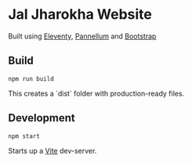 # Jal Jharokha Website

Built using [Eleventy](https://www.11ty.dev), [Pannellum](https://github.com/mpetroff/pannellum) and [Bootstrap](https://getbootstrap.com)

## Build

`npm run build`

<p>This creates a `dist` folder with production-ready files.</p>

## Development

`npm start`

<p>Starts up a <a href="https://vitejs.dev" target="_blank">Vite</a> dev-server.</p>
